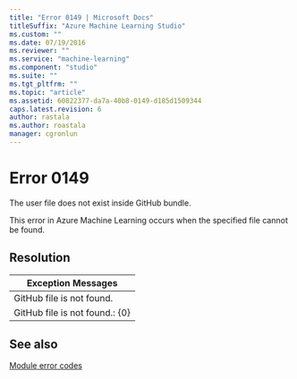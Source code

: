 ```yaml
---
title: "Error 0149 | Microsoft Docs"
titleSuffix: "Azure Machine Learning Studio"
ms.custom: ""
ms.date: 07/19/2016
ms.reviewer: ""
ms.service: "machine-learning"
ms.component: "studio"
ms.suite: ""
ms.tgt_pltfrm: ""
ms.topic: "article"
ms.assetid: 60822377-da7a-40b8-0149-d185d1509344
caps.latest.revision: 6
author: rastala
ms.author: roastala
manager: cgronlun
---
```

# Error 0149  
 The user file does not exist inside GitHub bundle.  
  
 This error in Azure Machine Learning occurs when the specified file cannot be found.  
  
## Resolution  
  
|Exception Messages|  
|------------------------|  
|GitHub file is not found.|  
|GitHub file is not found.: {0}|  
  
## See also  
 [Module error codes](../machine-learning-module-error-codes.md)